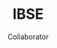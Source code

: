 ---
title: "IBSE"
subtitle: "Collaborator"
type: collaborator
image: "/images/ibse-logo.png"
draft: false

---